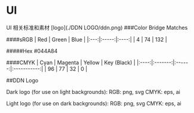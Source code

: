 # UI
UI 相关标准和素材
[logo](./DDN LOGO/ddn.png)
###Color Bridge Matches

####sRGB | Red | Green | Blue | |:---:|:-----:|:----:| | 4  |  74  | 132 |

#####Hex #044A84

####CMYK | Cyan | Magenta | Yellow | Key (Black) | |:----:|:-------:|:------:|:-----------:| | 96  | 77 | 32  | 0 |

##DDN Logo

Dark logo (for use on light backgrounds): 
RGB: png, svg 
CMYK: eps, ai 

Light logo (for use on dark backgrounds): 
RGB: png, svg 
CMYK: eps, ai
